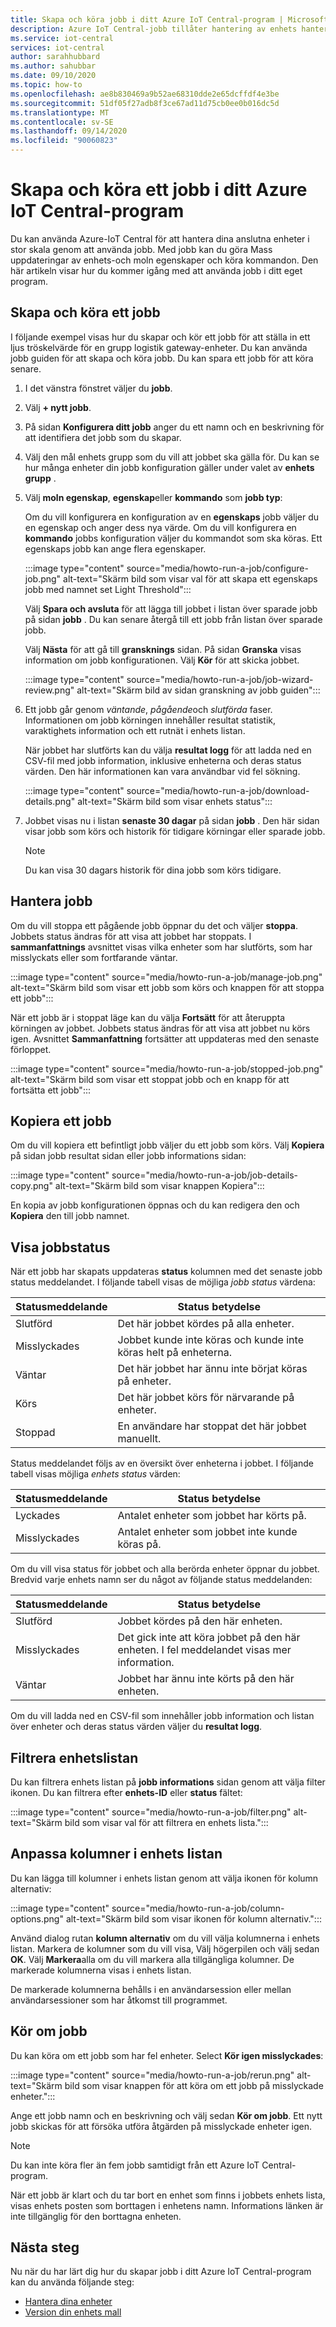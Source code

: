 ```yaml
---
title: Skapa och köra jobb i ditt Azure IoT Central-program | Microsoft Docs
description: Azure IoT Central-jobb tillåter hantering av enhets hanterings funktioner, till exempel uppdaterings egenskaper eller körning av ett kommando.
ms.service: iot-central
services: iot-central
author: sarahhubbard
ms.author: sahubbar
ms.date: 09/10/2020
ms.topic: how-to
ms.openlocfilehash: ae8b830469a9b52ae68310dde2e65dcffdf4e3be
ms.sourcegitcommit: 51df05f27adb8f3ce67ad11d75cb0ee0b016dc5d
ms.translationtype: MT
ms.contentlocale: sv-SE
ms.lasthandoff: 09/14/2020
ms.locfileid: "90060823"
---
```

# <a name="create-and-run-a-job-in-your-azure-iot-central-application"></a>Skapa och köra ett jobb i ditt Azure IoT Central-program

Du kan använda Azure-IoT Central för att hantera dina anslutna enheter i stor skala genom att använda jobb. Med jobb kan du göra Mass uppdateringar av enhets-och moln egenskaper och köra kommandon. Den här artikeln visar hur du kommer igång med att använda jobb i ditt eget program.

## <a name="create-and-run-a-job"></a>Skapa och köra ett jobb

I följande exempel visas hur du skapar och kör ett jobb för att ställa in ett ljus tröskelvärde för en grupp logistik gateway-enheter. Du kan använda jobb guiden för att skapa och köra jobb. Du kan spara ett jobb för att köra senare.

1. I det vänstra fönstret väljer du **jobb**.

1. Välj **+ nytt jobb**.

1. På sidan **Konfigurera ditt jobb** anger du ett namn och en beskrivning för att identifiera det jobb som du skapar.

1. Välj den mål enhets grupp som du vill att jobbet ska gälla för. Du kan se hur många enheter din jobb konfiguration gäller under valet av **enhets grupp** .

1. Välj **moln egenskap**, **egenskap**eller **kommando** som **jobb typ**:

    Om du vill konfigurera en konfiguration av en **egenskaps** jobb väljer du en egenskap och anger dess nya värde. Om du vill konfigurera en **kommando** jobbs konfiguration väljer du kommandot som ska köras. Ett egenskaps jobb kan ange flera egenskaper.

    :::image type="content" source="media/howto-run-a-job/configure-job.png" alt-text="Skärm bild som visar val för att skapa ett egenskaps jobb med namnet set Light Threshold":::

    Välj **Spara och avsluta** för att lägga till jobbet i listan över sparade jobb på sidan **jobb** . Du kan senare återgå till ett jobb från listan över sparade jobb.

    Välj **Nästa** för att gå till **gransknings** sidan. På sidan **Granska** visas information om jobb konfigurationen. Välj **Kör** för att skicka jobbet.

    :::image type="content" source="media/howto-run-a-job/job-wizard-review.png" alt-text="Skärm bild av sidan granskning av jobb guiden":::

1. Ett jobb går genom *väntande*, *pågående*och *slutförda* faser. Informationen om jobb körningen innehåller resultat statistik, varaktighets information och ett rutnät i enhets listan.

    När jobbet har slutförts kan du välja **resultat logg** för att ladda ned en CSV-fil med jobb information, inklusive enheterna och deras status värden. Den här informationen kan vara användbar vid fel sökning.

    :::image type="content" source="media/howto-run-a-job/download-details.png" alt-text="Skärm bild som visar enhets status":::

1. Jobbet visas nu i listan **senaste 30 dagar** på sidan **jobb** . Den här sidan visar jobb som körs och historik för tidigare körningar eller sparade jobb.

    > [!NOTE]
    > Du kan visa 30 dagars historik för dina jobb som körs tidigare.

## <a name="manage-jobs"></a>Hantera jobb

Om du vill stoppa ett pågående jobb öppnar du det och väljer **stoppa**. Jobbets status ändras för att visa att jobbet har stoppats. I **sammanfattnings** avsnittet visas vilka enheter som har slutförts, som har misslyckats eller som fortfarande väntar.

:::image type="content" source="media/howto-run-a-job/manage-job.png" alt-text="Skärm bild som visar ett jobb som körs och knappen för att stoppa ett jobb":::

När ett jobb är i stoppat läge kan du välja **Fortsätt** för att återuppta körningen av jobbet. Jobbets status ändras för att visa att jobbet nu körs igen. Avsnittet **Sammanfattning** fortsätter att uppdateras med den senaste förloppet.

:::image type="content" source="media/howto-run-a-job/stopped-job.png" alt-text="Skärm bild som visar ett stoppat jobb och en knapp för att fortsätta ett jobb":::

## <a name="copy-a-job"></a>Kopiera ett jobb

Om du vill kopiera ett befintligt jobb väljer du ett jobb som körs. Välj **Kopiera** på sidan jobb resultat sidan eller jobb informations sidan:

:::image type="content" source="media/howto-run-a-job/job-details-copy.png" alt-text="Skärm bild som visar knappen Kopiera":::

En kopia av jobb konfigurationen öppnas och du kan redigera den och **Kopiera** den till jobb namnet.

## <a name="view-job-status"></a>Visa jobbstatus

När ett jobb har skapats uppdateras **status** kolumnen med det senaste jobb status meddelandet. I följande tabell visas de möjliga *jobb status* värdena:

| Statusmeddelande       | Status betydelse                                          |
| -------------------- | ------------------------------------------------------- |
| Slutförd            | Det här jobbet kördes på alla enheter.              |
| Misslyckades               | Jobbet kunde inte köras och kunde inte köras helt på enheterna.  |
| Väntar              | Det här jobbet har ännu inte börjat köras på enheter.         |
| Körs              | Det här jobbet körs för närvarande på enheter.             |
| Stoppad              | En användare har stoppat det här jobbet manuellt.           |

Status meddelandet följs av en översikt över enheterna i jobbet. I följande tabell visas möjliga *enhets status* värden:

| Statusmeddelande       | Status betydelse                                                     |
| -------------------- | ------------------------------------------------------------------ |
| Lyckades            | Antalet enheter som jobbet har körts på.       |
| Misslyckades               | Antalet enheter som jobbet inte kunde köras på.       |

Om du vill visa status för jobbet och alla berörda enheter öppnar du jobbet. Bredvid varje enhets namn ser du något av följande status meddelanden:

| Statusmeddelande       | Status betydelse                                                                |
| -------------------- | ----------------------------------------------------------------------------- |
| Slutförd            | Jobbet kördes på den här enheten.                                     |
| Misslyckades               | Det gick inte att köra jobbet på den här enheten. I fel meddelandet visas mer information.  |
| Väntar              | Jobbet har ännu inte körts på den här enheten.                                   |

Om du vill ladda ned en CSV-fil som innehåller jobb information och listan över enheter och deras status värden väljer du **resultat logg**.

## <a name="filter-the-device-list"></a>Filtrera enhetslistan

Du kan filtrera enhets listan på **jobb informations** sidan genom att välja filter ikonen. Du kan filtrera efter **enhets-ID** eller **status** fältet:

:::image type="content" source="media/howto-run-a-job/filter.png" alt-text="Skärm bild som visar val för att filtrera en enhets lista.":::

## <a name="customize-columns-in-the-device-list"></a>Anpassa kolumner i enhets listan

Du kan lägga till kolumner i enhets listan genom att välja ikonen för kolumn alternativ:

:::image type="content" source="media/howto-run-a-job/column-options.png" alt-text="Skärm bild som visar ikonen för kolumn alternativ.":::

Använd dialog rutan **kolumn alternativ** om du vill välja kolumnerna i enhets listan. Markera de kolumner som du vill visa, Välj högerpilen och välj sedan **OK**. Välj **Markera**alla om du vill markera alla tillgängliga kolumner. De markerade kolumnerna visas i enhets listan.

De markerade kolumnerna behålls i en användarsession eller mellan användarsessioner som har åtkomst till programmet.

## <a name="rerun-jobs"></a>Kör om jobb

Du kan köra om ett jobb som har fel enheter. Select **Kör igen misslyckades**:

:::image type="content" source="media/howto-run-a-job/rerun.png" alt-text="Skärm bild som visar knappen för att köra om ett jobb på misslyckade enheter.":::

Ange ett jobb namn och en beskrivning och välj sedan **Kör om jobb**. Ett nytt jobb skickas för att försöka utföra åtgärden på misslyckade enheter igen.

> [!NOTE]
> Du kan inte köra fler än fem jobb samtidigt från ett Azure IoT Central-program.
>
> När ett jobb är klart och du tar bort en enhet som finns i jobbets enhets lista, visas enhets posten som borttagen i enhetens namn. Informations länken är inte tillgänglig för den borttagna enheten.

## <a name="next-steps"></a>Nästa steg

Nu när du har lärt dig hur du skapar jobb i ditt Azure IoT Central-program kan du använda följande steg:

- [Hantera dina enheter](howto-manage-devices.md)
- [Version din enhets mall](howto-version-device-template.md)
